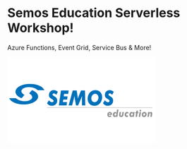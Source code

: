 # Semos Education Serverless Workshop!
Azure Functions, Event Grid, Service Bus &amp; More!

![semos-logo.png](/.img/semos-logo.png)